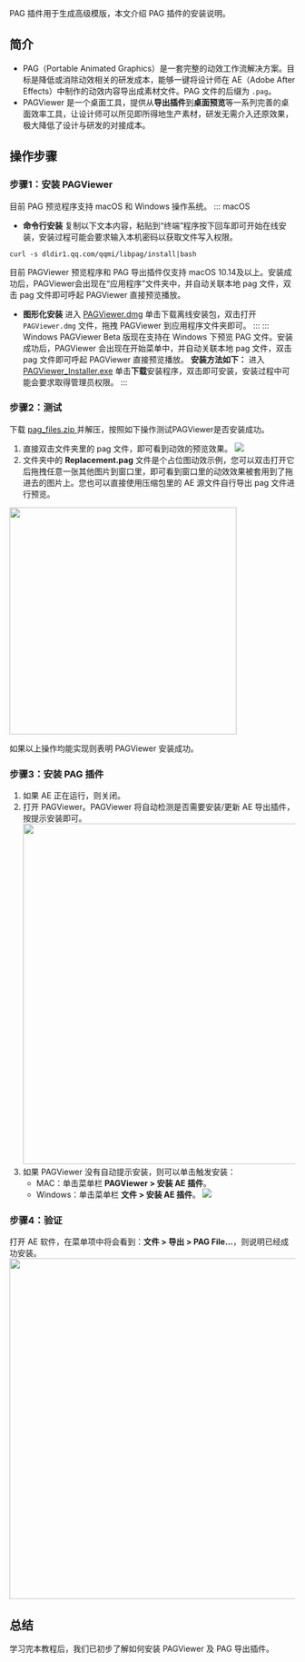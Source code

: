 PAG 插件用于生成高级模版，本文介绍 PAG 插件的安装说明。

## 简介
- PAG（Portable Animated Graphics）是一套完整的动效工作流解决方案。目标是降低或消除动效相关的研发成本，能够一键将设计师在 AE（Adobe After Effects）中制作的动效内容导出成素材文件。PAG 文件的后缀为 `.pag`。
- PAGViewer 是一个桌面工具，提供从**导出插件**到**桌面预览**等一系列完善的桌面效率工具，让设计师可以所见即所得地生产素材，研发无需介入还原效果，极大降低了设计与研发的对接成本。

## 操作步骤
### 步骤1：安装 PAGViewer
目前 PAG 预览程序支持 macOS 和 Windows 操作系统。
<dx-tabs>
::: macOS
- **命令行安装**
复制以下文本内容，粘贴到“终端”程序按下回车即可开始在线安装，安装过程可能会要求输入本机密码以获取文件写入权限。
```
curl -s dldir1.qq.com/qqmi/libpag/install|bash
```
目前 PAGViewer 预览程序和 PAG 导出插件仅支持 macOS 10.14及以上。安装成功后，PAGViewer会出现在“应用程序”文件夹中，并自动关联本地 pag 文件，双击 pag 文件即可呼起 PAGViewer 直接预览播放。
- **图形化安装**
进入 [PAGViewer.dmg](https://dldir1.qq.com/qqmi/libpag/PAGViewer.dmg) 单击下载离线安装包，双击打开 `PAGViewer.dmg` 文件，拖拽 PAGViewer 到应用程序文件夹即可。
:::
::: Windows
PAGViewer Beta 版现在支持在 Windows 下预览 PAG 文件。安装成功后，PAGViewer 会出现在开始菜单中，并自动关联本地 pag 文件，双击 pag 文件即可呼起 PAGViewer 直接预览播放。
**安装方法如下：**
进入 [PAGViewer_Installer.exe](https://dldir1.qq.com/qqmi/libpag/PAGViewer_Installer.exe) 单击**下载**安装程序，双击即可安装，安装过程中可能会要求取得管理员权限。
:::
</dx-tabs>

### 步骤2：测试
下载 [pag_files.zip ](https://pag.art/file/pag_files.zip) 并解压，按照如下操作测试PAGViewer是否安装成功。
1. 直接双击文件夹里的 pag 文件，即可看到动效的预览效果。
![](https://qcloudimg.tencent-cloud.cn/raw/2fd91a4dc8618b1889c304aa59a65884.png)
2. 文件夹中的 **Replacement.pag** 文件是个占位图动效示例，您可以双击打开它后拖拽任意一张其他图片到窗口里，即可看到窗口里的动效效果被套用到了拖进去的图片上。您也可以直接使用压缩包里的 AE 源文件自行导出 pag 文件进行预览。<br>
<img src="https://qcloudimg.tencent-cloud.cn/raw/ce66aeee00a2e3ad67d2e3a347a4a8e7.png" width=400/>

如果以上操作均能实现则表明 PAGViewer 安装成功。


### 步骤3：安装 PAG 插件
1. 如果 AE 正在运行，则关闭。
2. 打开 PAGViewer。PAGViewer 将自动检测是否需要安装/更新 AE 导出插件，按提示安装即可。
<img src="https://qcloudimg.tencent-cloud.cn/raw/9b59c1ecb9dee9a829079f1951f9a6ed.png" width=600/><br>
3. 如果 PAGViewer 没有自动提示安装，则可以单击触发安装：
	- MAC：单击菜单栏 **PAGViewer > 安装 AE 插件**。
	- Windows：单击菜单栏 **文件 > 安装 AE 插件**。
![](https://qcloudimg.tencent-cloud.cn/raw/e8b5150eddd7448f0aceb15a40fdeb53.png)

### 步骤4：验证
打开 AE 软件，在菜单项中将会看到：**文件 > 导出 > PAG File...**，则说明已经成功安装。
<img src="https://qcloudimg.tencent-cloud.cn/raw/1bad72d88c73494ad10c764cd18a43b2.png" width=600/>

## 总结
学习完本教程后，我们已初步了解如何安装 PAGViewer 及 PAG 导出插件。
